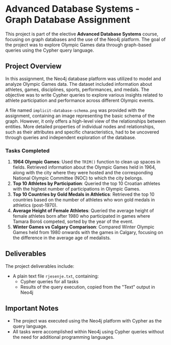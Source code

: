 # Advanced Database Systems - Graph Database Assignment

This project is part of the elective **Advanced Database Systems** course, focusing on graph databases and the use of the Neo4j platform. The goal of the project was to explore Olympic Games data through graph-based queries using the Cypher query language.

## Project Overview

In this assignment, the Neo4j database platform was utilized to model and analyze Olympic Games data. The dataset included information about athletes, games, disciplines, sports, performances, and medals. The objective was to write Cypher queries to explore various insights related to athlete participation and performance across different Olympic events.

A file named `implicit-database-schema.png` was provided with the assignment, containing an image representing the basic schema of the graph. However, it only offers a high-level view of the relationships between entities. More detailed properties of individual nodes and relationships, such as their attributes and specific characteristics, had to be uncovered through queries and independent exploration of the database.

### Tasks Completed

1. **1964 Olympic Games**: Used the `TRIM()` function to clean up spaces in fields. Retrieved information about the Olympic Games held in 1964, along with the city where they were hosted and the corresponding National Olympic Committee (NOC) to which the city belongs.
2. **Top 10 Athletes by Participation**: Queried the top 10 Croatian athletes with the highest number of participations in Olympic Games.
3. **Top 10 Countries by Gold Medals in Athletics**: Retrieved the top 10 countries based on the number of athletes who won gold medals in athletics (post-1970).
4. **Average Height of Female Athletes**: Queried the average height of female athletes born after 1980 who participated in games where Tamara Boroš competed, sorted by the year of the event.
5. **Winter Games vs Calgary Comparison**: Compared Winter Olympic Games held from 1980 onwards with the games in Calgary, focusing on the difference in the average age of medalists.

## Deliverables

The project deliverables include:
- A plain text file `rjesenje.txt`, containing:
  - Cypher queries for all tasks
  - Results of the query execution, copied from the "Text" output in Neo4j

## Important Notes

- The project was executed using the Neo4j platform with Cypher as the query language.
- All tasks were accomplished within Neo4j using Cypher queries without the need for additional programming languages.
